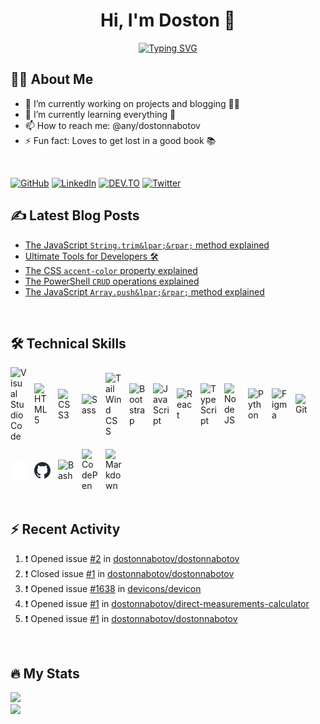 <h1 align="center">Hi, I'm Doston 👋</h1>

<p align="center">
  <a href="https://git.io/typing-svg"><img src="https://readme-typing-svg.demolab.com?font=Fira+Code&size=24&pause=1000&color=31ABE1&center=true&width=435&lines=Frontend+Developer+;Tech+Blogger+;Avid+Science+Reader+;and+Passionate+Learner!;Nice+to+meet+you..." alt="Typing SVG" /></a>
</p>

## 👨‍💻 About Me

- 🔭 I’m currently working on projects and blogging 👨‍💻
- 🌱 I’m currently learning everything 🤣
- 📫 How to reach me: @any/dostonnabotov
- ⚡ Fun fact: Loves to get lost in a good book 📚

<br />

[![GitHub](https://img.shields.io/badge/github-171515?style=for-the-badge&logo=github&logoColor=white)](https://github.com/dostonnabotov)
[![LinkedIn](https://img.shields.io/badge/Twitter-00ACEE?style=for-the-badge&logo=twitter&logoColor=white)](https://twitter.com/dostonnabotov)
[![DEV.TO](https://img.shields.io/badge/DEV.TO-black?style=for-the-badge&logo=dev.to&logoColor=white)](https://dev.to/dostonnabotov)
[![Twitter](https://img.shields.io/badge/LinkedIn-0077B5?style=for-the-badge&logo=linkedin&logoColor=white)](https://www.linkedin.com/in/dostonnabotov)

## ✍ Latest Blog Posts
<!-- BLOG-POST-LIST:START -->
- [The JavaScript `String.trim&lpar;&rpar;` method explained](https://dev.to/dostonnabotov/the-javascript-stringtrim-method-explained-4b61)
- [Ultimate Tools for Developers 🛠](https://dev.to/dostonnabotov/ultimate-tools-for-developers-2aj2)
- [The CSS `accent-color` property explained](https://dev.to/dostonnabotov/the-css-accent-color-property-explained-4h9o)
- [The PowerShell `CRUD` operations explained](https://dev.to/dostonnabotov/the-powershell-crud-operations-explained-1kn9)
- [The JavaScript `Array.push&lpar;&rpar;` method explained](https://dev.to/dostonnabotov/the-javascript-arraypush-method-explained-5d4m)
<!-- BLOG-POST-LIST:END -->

<br />

## 🛠 Technical Skills

<!-- TODO: icons for light and dark mode -->

<div style="display: flex; align-items: center; gap: .75rem; flex-wrap: wrap">
  <img alt="Visual Studio Code" width="26px" src="https://cdn.jsdelivr.net/gh/devicons/devicon/icons/vscode/vscode-original.svg" />
  <img alt="HTML5" width="26px" src="https://cdn.jsdelivr.net/gh/devicons/devicon/icons/html5/html5-original.svg" />
  <img alt="CSS3" width="26px" src="https://cdn.jsdelivr.net/gh/devicons/devicon/icons/css3/css3-original.svg" />
  <img alt="Sass" width="26px" src="https://cdn.jsdelivr.net/gh/devicons/devicon/icons/sass/sass-original.svg" />
  <img alt="TailWind CSS" width="26px" src="https://cdn.jsdelivr.net/gh/devicons/devicon/icons/tailwindcss/tailwindcss-plain.svg" />
  <img alt="Bootstrap" width="26px" src="https://cdn.jsdelivr.net/gh/devicons/devicon/icons/bootstrap/bootstrap-plain.svg" />
  <img alt="JavaScript" width="26px" src="https://cdn.jsdelivr.net/gh/devicons/devicon/icons/javascript/javascript-original.svg" />
  <img alt="React" width="26px" src="https://cdn.jsdelivr.net/gh/devicons/devicon/icons/react/react-original.svg" />
  <img alt="TypeScript" width="26px" src="https://cdn.jsdelivr.net/gh/devicons/devicon/icons/typescript/typescript-original.svg" />
  <img alt="Node JS" width="26px" src="https://cdn.jsdelivr.net/gh/devicons/devicon/icons/nodejs/nodejs-original.svg" />
  <img alt="Python" width="26px" src="https://cdn.jsdelivr.net/gh/devicons/devicon/icons/python/python-original.svg" />
  <img alt="Figma" width="26px" src="https://cdn.jsdelivr.net/gh/devicons/devicon/icons/figma/figma-original.svg" />
  <img alt="Git" width="26px" src="https://cdn.jsdelivr.net/gh/devicons/devicon/icons/git/git-original.svg" />
  <img alt="GitHub" width="26px" src="./assets/icons/github-light.svg#gh-dark-mode-only" />
  <img alt="GitHub" width="26px" src="./assets/icons/github-dark.svg#gh-light-mode-only" />
  <img alt="Bash" width="26px" src="https://cdn.jsdelivr.net/gh/devicons/devicon/icons/bash/bash-original.svg" />
  <img alt="CodePen" width="26px" src="https://cdn.jsdelivr.net/gh/devicons/devicon/icons/codepen/codepen-plain.svg" />
  <img alt="Markdown" width="26px" src="https://cdn.jsdelivr.net/gh/devicons/devicon/icons/markdown/markdown-original.svg" />
</div>

<br />

## ⚡ Recent Activity

<!--START_SECTION:activity-->
1. ❗️ Opened issue [#2](https://github.com/dostonnabotov/dostonnabotov/issues/2) in [dostonnabotov/dostonnabotov](https://github.com/dostonnabotov/dostonnabotov)
2. ❗️ Closed issue [#1](https://github.com/dostonnabotov/dostonnabotov/issues/1) in [dostonnabotov/dostonnabotov](https://github.com/dostonnabotov/dostonnabotov)
3. ❗️ Opened issue [#1638](https://github.com/devicons/devicon/issues/1638) in [devicons/devicon](https://github.com/devicons/devicon)
4. ❗️ Opened issue [#1](https://github.com/dostonnabotov/direct-measurements-calculator/issues/1) in [dostonnabotov/direct-measurements-calculator](https://github.com/dostonnabotov/direct-measurements-calculator)
5. ❗️ Opened issue [#1](https://github.com/dostonnabotov/dostonnabotov/issues/1) in [dostonnabotov/dostonnabotov](https://github.com/dostonnabotov/dostonnabotov)
<!--END_SECTION:activity-->

<br />

## 🔥 My Stats

<picture>
  <source 
    srcset="http://github-readme-streak-stats.herokuapp.com?user=dostonnabotov&theme=dark&background=0d1117&border=30363d"
    media="(prefers-color-scheme: dark)"
  />
  <source
    srcset="http://github-readme-streak-stats.herokuapp.com?user=dostonnabotov&theme=default"
    media="(prefers-color-scheme: light), (prefers-color-scheme: no-preference)"
  />
  <img src="http://github-readme-streak-stats.herokuapp.com?user=dostonnabotov&theme=default" />
</picture>

<br />

<picture>
  <source 
    srcset="https://github-readme-stats-oyrlj6gzx-dostonnabotov.vercel.app/api?username=dostonnabotov&show_icons=true&theme=transparent&border_color=30363d&text_color=ecf3ff"
    media="(prefers-color-scheme: dark)"
  />
  <source
    srcset="https://github-readme-stats-oyrlj6gzx-dostonnabotov.vercel.app/api?username=dostonnabotov&show_icons=true&theme=transparent"
    media="(prefers-color-scheme: light), (prefers-color-scheme: no-preference)"
  />
  <img src="https://github-readme-stats-oyrlj6gzx-dostonnabotov.vercel.app/api?username=dostonnabotov&show_icons=true&theme=transparent" />
</picture>
